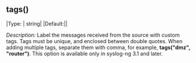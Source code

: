 ## tags()

|Type: |     string|
|Default:||

*Description:* Label the messages received from the source with custom
tags. Tags must be unique, and enclosed between double quotes. When
adding multiple tags, separate them with comma, for example,
**tags("dmz", "router")**. This option is available only in
syslog-ng 3.1 and later.
